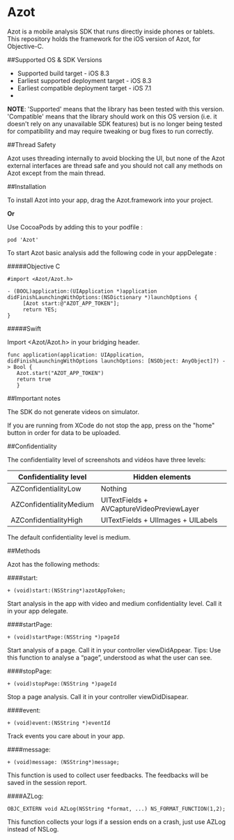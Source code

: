 # Azot
Azot is a mobile analysis SDK that runs directly inside phones or tablets. This repository holds the framework for the iOS version of Azot, for Objective-C.

##Supported OS & SDK Versions

* Supported build target - iOS 8.3
* Earliest supported deployment target - iOS 8.3
* Earliest compatible deployment target - iOS 7.1
* 
**NOTE**: 'Supported' means that the library has been tested with this version. 'Compatible' means that the library should work on this OS version (i.e. it doesn't rely on any unavailable SDK features) but is no longer being tested for compatibility and may require tweaking or bug fixes to run correctly.


##Thread Safety

Azot uses threading internally to avoid blocking the UI, but none of the Azot external interfaces are thread safe and you should not call any methods on Azot except from the main thread.

##Installation

To install Azot into your app, drag the Azot.framework into your project.

**Or**

Use CocoaPods by adding this to your podfile :

    pod 'Azot'


To start Azot basic analysis add the following code in your appDelegate :

#####Objective C

    #import <Azot/Azot.h>
        
    - (BOOL)application:(UIApplication *)application didFinishLaunchingWithOptions:(NSDictionary *)launchOptions {
         [Azot start:@"AZOT_APP_TOKEN"];
         return YES;
    }
    
#####Swift

Import \<Azot/Azot.h\> in your bridging header.

    func application(application: UIApplication, didFinishLaunchingWithOptions launchOptions: [NSObject: AnyObject]?) -> Bool {
       Azot.start("AZOT_APP_TOKEN")
       return true
       }
    
##Important notes

The SDK do not generate videos on simulator.

If you are running from XCode do not stop the app, press on the "home" button in order for data to be uploaded.

##Confidentiality

The confidentiality level of screenshots and vidéos have three levels:

Confidentiality level   |   Hidden elements 
------------------------|--------------------
AZConfidentialityLow    |   Nothing 
AZConfidentialityMedium |   UITextFields + AVCaptureVideoPreviewLayer
AZConfidentialityHigh   |   UITextFields + UIImages + UILabels

The default confidentiality level is medium.

##Methods

Azot has the following methods:

####start:

    + (void)start:(NSString*)azotAppToken;

Start analysis in the app with video and medium confidentiality level. Call it in your app delegate.

####startPage: 

    + (void)startPage:(NSString *)pageId

Start analysis of a page. Call it in your controller viewDidAppear. Tips: Use this function to analyse a “page”, understood as what the user can see.

####stopPage: 

    + (void)stopPage:(NSString *)pageId

Stop a page analysis. Call it in your controller viewDidDisapear.

####event: 

    + (void)event:(NSString *)eventId

Track events you care about in your app.
    
####message:

    + (void)message: (NSString*)message;

This function is used to collect user feedbacks. The feedbacks will be saved in the session report.

####AZLog:

    OBJC_EXTERN void AZLog(NSString *format, ...) NS_FORMAT_FUNCTION(1,2);

This function collects your logs if a session ends on a crash, just use AZLog instead of NSLog.
